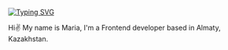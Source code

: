 [![Typing SVG](https://readme-typing-svg.herokuapp.com?size=24&width=600&lines=Wellcome+to+my+Profile🖤)](https://git.io/typing-svg)

Hi✌️ My name is Maria, I'm a Frontend developer based in Almaty, Kazakhstan.
